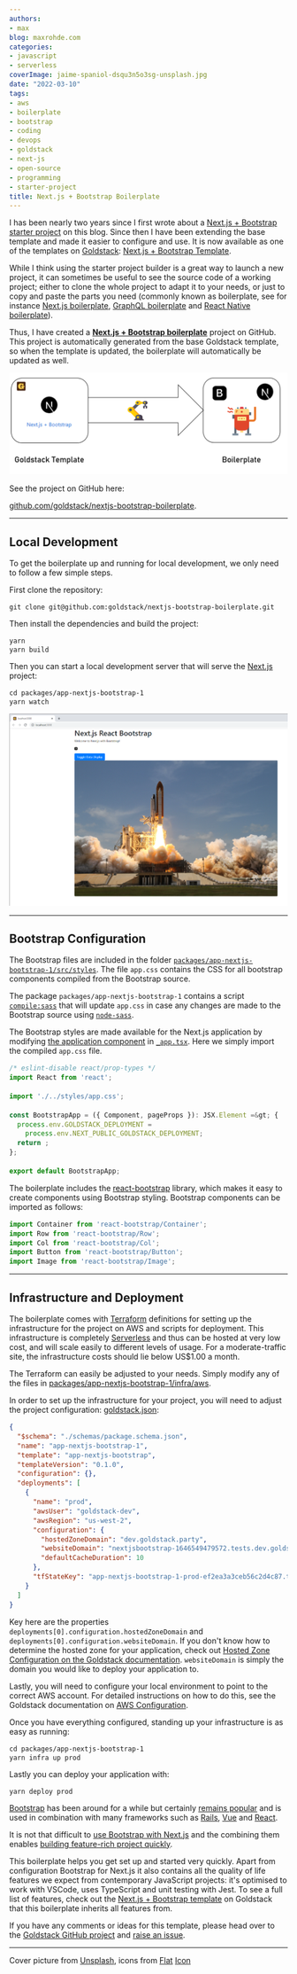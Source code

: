 ```yaml
---
authors:
- max
blog: maxrohde.com
categories:
- javascript
- serverless
coverImage: jaime-spaniol-dsqu3n5o3sg-unsplash.jpg
date: "2022-03-10"
tags:
- aws
- boilerplate
- bootstrap
- coding
- devops
- goldstack
- next-js
- open-source
- programming
- starter-project
title: Next.js + Bootstrap Boilerplate
---
```


I has been nearly two years since I first wrote about a [Next.js + Bootstrap starter project](https://maxrohde.com/2020/03/06/next-js-with-bootstrap-getting-started/) on this blog. Since then I have been extending the base template and made it easier to configure and use. It is now available as one of the templates on [Goldstack](https://goldstack.party): [Next.js + Bootstrap Template](https://goldstack.party/templates/nextjs-bootstrap).

While I think using the starter project builder is a great way to launch a new project, it can sometimes be useful to see the source code of a working project; either to clone the whole project to adapt it to your needs, or just to copy and paste the parts you need (commonly known as boilerplate, see for instance [Next.js boilerplate](https://dev.to/joeygoksu/the-ultimate-collection-of-production-ready-nestjs-boilerplate-2d4h), [GraphQL boilerplate](https://dev.to/tuanlc/graphql-clean-architectire-boilerplate-hog) and [React Native boilerplate](https://dev.to/joeygoksu/the-ultimate-react-native-boilerplate-with-typescript-3778)).

Thus, I have created a [**Next.js + Bootstrap boilerplate**](https://github.com/goldstack/nextjs-bootstrap-boilerplate) project on GitHub. This project is automatically generated from the base Goldstack template, so when the template is updated, the boilerplate will automatically be updated as well.

![Process for generating Next.js + Bootstrap boilerplate](images/nextjs_bootstrap_boilerplate_goldstack.png)

See the project on GitHub here:

[github.com/goldstack/nextjs-bootstrap-boilerplate](https://github.com/goldstack/nextjs-bootstrap-boilerplate).

---

## Local Development

To get the boilerplate up and running for local development, we only need to follow a few simple steps.

First clone the repository:

```
git clone git@github.com:goldstack/nextjs-bootstrap-boilerplate.git
```

Then install the dependencies and build the project:

```
yarn
yarn build
```

Then you can start a local development server that will serve the [Next.js](https://nextjs.org/) project:

```
cd packages/app-nextjs-bootstrap-1
yarn watch
```

![Next.js Bootstrap Boilerplate Local Development](images/nextjs_bootstrap_boilerplate.png)

---

## Bootstrap Configuration

The Bootstrap files are included in the folder [`packages/app-nextjs-bootstrap-1/src/styles`](https://github.com/goldstack/nextjs-bootstrap-boilerplate/tree/master/packages/app-nextjs-bootstrap-1/src/styles). The file `app.css` contains the CSS for all bootstrap components compiled from the Bootstrap source.

The package `packages/app-nextjs-bootstrap-1` contains a script [`compile:sass`](https://github.com/goldstack/nextjs-bootstrap-boilerplate/blob/master/packages/app-nextjs-bootstrap-1/package.json#L13) that will update `app.css` in case any changes are made to the Bootstrap source using [`node-sass`](https://www.npmjs.com/package/node-sass).

The Bootstrap styles are made available for the Next.js application by modifying [the application component](https://nextjs.org/docs/advanced-features/custom-app) in [`_app.tsx`](https://github.com/goldstack/nextjs-bootstrap-boilerplate/blob/master/packages/app-nextjs-bootstrap-1/src/pages/_app.tsx#L4). Here we simply import the compiled `app.css` file.

```typescript
/* eslint-disable react/prop-types */
import React from 'react';

import './../styles/app.css';

const BootstrapApp = ({ Component, pageProps }): JSX.Element =&gt; {
  process.env.GOLDSTACK_DEPLOYMENT =
    process.env.NEXT_PUBLIC_GOLDSTACK_DEPLOYMENT;
  return ;
};

export default BootstrapApp;
```

The boilerplate includes the [react-bootstrap](https://dev.to/marioarranzr/getting-started-with-react-bootstrap-5amc) library, which makes it easy to create components using Bootstrap styling. Bootstrap components can be imported as follows:

```typescript
import Container from 'react-bootstrap/Container';
import Row from 'react-bootstrap/Row';
import Col from 'react-bootstrap/Col';
import Button from 'react-bootstrap/Button';
import Image from 'react-bootstrap/Image';
```

---

## Infrastructure and Deployment

The boilerplate comes with [Terraform](https://www.terraform.io/) definitions for setting up the infrastructure for the project on AWS and scripts for deployment. This infrastructure is completely [Serverless](https://dev.to/ematipico/going-completely-serverless-with-nextjs-and-terraform-43b2) and thus can be hosted at very low cost, and will scale easily to different levels of usage. For a moderate-traffic site, the infrastructure costs should lie below US$1.00 a month.

The Terraform can easily be adjusted to your needs. Simply modify any of the files in [packages/app-nextjs-bootstrap-1/infra/aws](https://github.com/goldstack/nextjs-bootstrap-boilerplate/tree/master/packages/app-nextjs-bootstrap-1/infra/aws).

In order to set up the infrastructure for your project, you will need to adjust the project configuration: [goldstack.json](https://github.com/goldstack/nextjs-bootstrap-boilerplate/blob/master/packages/app-nextjs-bootstrap-1/goldstack.json):

```json
{
  "$schema": "./schemas/package.schema.json",
  "name": "app-nextjs-bootstrap-1",
  "template": "app-nextjs-bootstrap",
  "templateVersion": "0.1.0",
  "configuration": {},
  "deployments": [
    {
      "name": "prod",
      "awsUser": "goldstack-dev",
      "awsRegion": "us-west-2",
      "configuration": {
        "hostedZoneDomain": "dev.goldstack.party",
        "websiteDomain": "nextjsbootstrap-1646549479572.tests.dev.goldstack.party",
        "defaultCacheDuration": 10
      },
      "tfStateKey": "app-nextjs-bootstrap-1-prod-ef2ea3a3ceb56c2d4c87.tfstate"
    }
  ]
}
```

Key here are the properties `deployments[0].configuration.hostedZoneDomain` and `deployments[0].configuration.websiteDomain`. If you don't know how to determine the hosted zone for your application, check out [Hosted Zone Configuration on the Goldstack documentation](https://docs.goldstack.party/docs/goldstack/configuration#hosted-zone-configuration). `websiteDomain` is simply the domain you would like to deploy your application to.

Lastly, you will need to configure your local environment to point to the correct AWS account. For detailed instructions on how to do this, see the Goldstack documentation on [AWS Configuration](https://docs.goldstack.party/docs/goldstack/configuration#aws-configuration).

Once you have everything configured, standing up your infrastructure is as easy as running:

```
cd packages/app-nextjs-bootstrap-1
yarn infra up prod
```

Lastly you can deploy your application with:

```
yarn deploy prod
```

[Bootstrap](https://getbootstrap.com/) has been around for a while but certainly [remains popular](https://dev.to/rsnazario/bootstrap-a-quick-guide-to-beginners-avoid-hating-it-7ok) and is used in combination with many frameworks such as [Rails](https://dev.to/amree/rails-6-with-bootstrap-webpacker-for-js-asset-pipeline-for-css-2lmn), [Vue](https://dev.to/bnevilleoneill/getting-started-with-bootstrapvue-5364) and [React](https://dev.to/dikadj/how-to-use-react-with-bootstrap-4cn7).

It is not that difficult to [use Bootstrap with Next.js](https://medium.com/nextjs/how-to-add-bootstrap-in-next-js-de997371fd9c) and the combining them enables [building feature-rich project quickly](https://dev.to/duomly/build-an-instagram-clone-with-react-js-next-js-and-bootstrap5-in-35-mins-33n1).

This boilerplate helps you get set up and started very quickly. Apart from configuration Bootstrap for Next.js it also contains all the quality of life features we expect from contemporary JavaScript projects: it's optimised to work with VSCode, uses TypeScript and unit testing with Jest. To see a full list of features, check out the [Next.js + Bootstrap template](https://goldstack.party/templates/nextjs-bootstrap) on Goldstack that this boilerplate inherits all features from.

If you have any comments or ideas for this template, please head over to the [Goldstack GitHub project](https://github.com/goldstack/goldstack#readme) and [raise an issue](https://github.com/goldstack/goldstack/issues).

---

Cover picture from [Unsplash](https://unsplash.com/photos/DsQU3n5o3Sg), icons from [Flat](https://www.flaticon.com/premium-icon/robotic-arm_3273644?term=robot&page=1&position=7&page=1&position=7&related_id=3273644&origin=search) [Icon](https://www.flaticon.com/free-icon/boiler_1683010?term=boiler&related_id=1683010)
